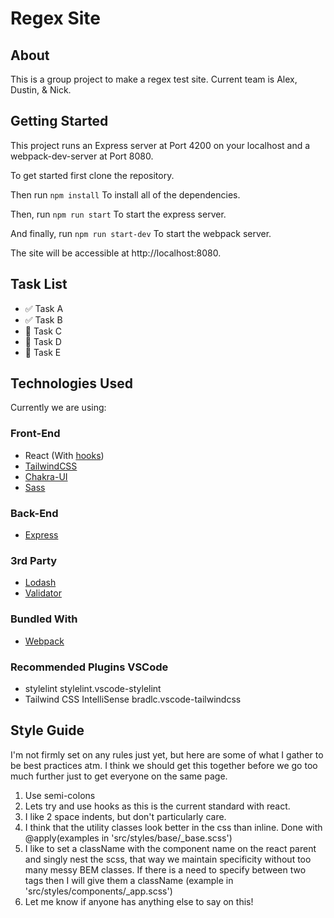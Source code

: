 # Regex Site

## About

This is a group project to make a regex test site. Current team is Alex, Dustin, & Nick.

## Getting Started

This project runs an Express server at Port 4200 on your localhost and a webpack-dev-server at Port 8080.

To get started first clone the repository.

Then run 
```npm install```
To install all of the dependencies.

Then, run
```npm run start```
To start the express server.

And finally, run
```npm run start-dev```
To start the webpack server.

The site will be accessible at http://localhost:8080.

## Task List
- ✅ Task A
- ✅ Task B
- 🔲 Task C
- 🔲 Task D
- 🔲 Task E



## Technologies Used

Currently we are using:

  ### Front-End
  - React (With [hooks](https://reactjs.org/docs/hooks-intro.html)) 
  - [TailwindCSS](https://tailwindcss.com/docs) 
  - [Chakra-UI](https://chakra-ui.com/docs/getting-started)
  - [Sass](https://sass-lang.com/documentation)

  ### Back-End
  - [Express](https://expressjs.com/en/4x/api.html)

  ### 3rd Party
  - [Lodash](https://lodash.com/docs/4.17.15)
  - [Validator](https://github.com/validatorjs/validator.js)

  ### Bundled With
  - [Webpack](https://webpack.js.org/concepts/)

  ### Recommended Plugins VSCode
  - stylelint stylelint.vscode-stylelint
  - Tailwind CSS IntelliSense bradlc.vscode-tailwindcss

## Style Guide

  I'm not firmly set on any rules just yet, but here are some of what I gather to be best practices atm. I think we should get this together before we go too much further just to get everyone on the same page.

  1. Use semi-colons
  2. Lets try and use hooks as this is the current standard with react.
  3. I like 2 space indents, but don't particularly care.
  4. I think that the utility classes look better in the css than inline. Done with @apply(examples in 'src/styles/base/_base.scss')
  5. I like to set a className with the component name on the react parent and singly nest the scss, that way we maintain specificity without too many messy BEM classes. If there is a need to specify between two tags then I will give them a className (example in 'src/styles/components/_app.scss')
  6. Let me know if anyone has anything else to say on this!